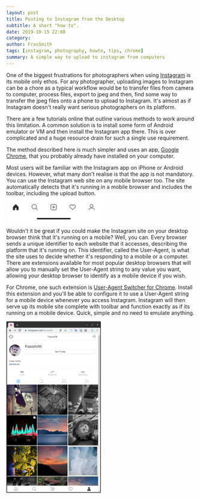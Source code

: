 ```yaml
---
layout: post
title: Posting to Instagram from the Desktop
subtitle: A short "how to".
date: 2019-10-15 22:08
category:
author: FrasSmith
tags: [instagram, photography, howto, tips, chrome]
summary: A simple way to upload to instagram from computers
---
```

One of the biggest frustrations for photographers when using [Instagram](https://instagram.com) is its mobile only ethos. For any photographer, uploading images to Instagram can be a chore as a typical workflow would be to transfer files from camera to computer, process files, export to jpeg and then, find some way to transfer the jpeg files onto a phone to upload to Instagram. It's almost as if Instagram doesn't really want serious photographers on its platform.
<!--more-->
There are a few tutorials online that outline various methods to work around this limitation. A common solution is to install some form of Android emulator or VM and then install the Instagram app there. This is over complicated and a huge resource drain for such a single use requirement.

The method described here is much simpler and uses an app, [Google Chrome](https://chrome.google.com), that you probably already have installed on your computer.

Most users will be familiar with the Instagram app on iPhone or Android devices. However, what many don't realise is that the app is not mandatory. You can use the Instagram web site on any mobile browser too. The site automatically detects that it's running in a mobile browser and includes the toolbar, including the upload button.

<img src="/assets/instamenu.jpg" style="width: 50%;" />

Wouldn't it be great if you could make the Instagram site on your desktop browser think that it's running on a mobile? Well, you can. Every browser sends a unique identifier to each website that it accesses, describing the platform that it's running on. This identifier, called the User-Agent, is what the site uses to decide whether it's responding to a mobile or a computer. There are extensions available for most popular desktop browsers that will allow you to manually set the User-Agent string to any value you want, allowing your desktop browser to identify as a mobile device if you wish.

For Chrome, one such extension is [User-Agent Switcher for Chrome](https://chrome.google.com/webstore/detail/user-agent-switcher-for-c/djflhoibgkdhkhhcedjiklpkjnoahfmg). Install this extension and you'll be able to configure it to use a User-Agent string for a mobile device whenever you access Instagram. Instagram will then serve up its mobile site complete with toolbar and function exactly as if its running on a mobile device. Quick, simple and no need to emulate anything.

<img src="/assets/desktop.png" style="width: 50%;" />

